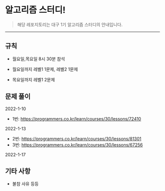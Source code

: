 # 알고리즘 스터디!

> 해당 레포지토리는 대구 1기 알고리즘 스터디의 안내입니다.


---
## 규칙

- 월요일,목요일 8시 30분 참석 

- 월요일까지 레벨1 1문제, 레벨2 1문제

- 목요일까지 레벨1 2문제

## 문제 풀이

2022-1-10
- 1번: https://programmers.co.kr/learn/courses/30/lessons/72410

2022-1-13
- 2번: https://programmers.co.kr/learn/courses/30/lessons/81301
- 3번: https://programmers.co.kr/learn/courses/30/lessons/67256

2022-1-17

## 기타 사항
- 불참 사유 등등
